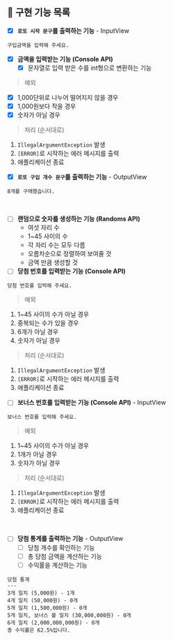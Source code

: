 ## 📝 구현 기능 목록

- [x] **`로또 시작 문구`를 출력하는 기능** - InputView

```
구입금액을 입력해 주세요.
```

- [x] **금액을 입력받는 기능 (Console API)**
    - [x] 문자열로 입력 받은 수를 int형으로 변환하는 기능
> 예외

- [x] 1,000단위로 나누어 떨어지지 않을 경우
- [x] 1,000원보다 작을 경우
- [x] 숫자가 아닐 경우

> 처리 (순서대로)

1. `IllegalArgumentException` 발생
2. `[ERROR]`로 시작하는 에러 메시지를 출력
3. 애플리케이션 종료

- [x] **`로또 구입 개수 문구`를 출력하는 기능** - OutputView

```
8개를 구매했습니다.
```

<br>

- [ ] **랜덤으로 숫자를 생성하는 기능 (Randoms API)**
    - 여섯 자리 수
    - 1~45 사이의 수
    - 각 자리 수는 모두 다름
    - 오름차순으로 정렬하여 보여줄 것
    - 금액 만큼 생성할 것
- [ ] **당첨 번호를 입력받는 기능 (Console API)**

```
당첨 번호를 입력해 주세요.
```

> 예외

1. 1~45 사이의 수가 아닐 경우
2. 중복되는 수가 있을 경우
3. 6개가 아닐 경우
4. 숫자가 아닐 경우

> 처리 (순서대로)

1. `IllegalArgumentException` 발생
2. `[ERROR]`로 시작하는 에러 메시지를 출력
3. 애플리케이션 종료

- [ ] **보너스 번호를 입력받는 기능 (Console API)** - InputView

```
보너스 번호를 입력해 주세요.
```

> 예외

1. 1~45 사이의 수가 아닐 경우
2. 1개가 아닐 경우
3. 숫자가 아닐 경우

> 처리 (순서대로)

1. `IllegalArgumentException` 발생
2. `[ERROR]`로 시작하는 에러 메시지를 출력
3. 애플리케이션 종료

<br>

- [ ] **당첨 통계를 출력하는 기능** - OutputView
    - [ ] 당첨 개수를 확인하는 기능
    - [ ] 총 당첨 금액을 계산하는 기능
    - [ ] 수익률을 계산하는 기능

```
당첨 통계
---
3개 일치 (5,000원) - 1개
4개 일치 (50,000원) - 0개
5개 일치 (1,500,000원) - 0개
5개 일치, 보너스 볼 일치 (30,000,000원) - 0개
6개 일치 (2,000,000,000원) - 0개
총 수익률은 62.5%입니다.
```